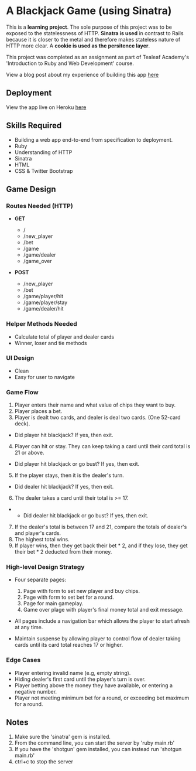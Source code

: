 # A Blackjack Game (using Sinatra)

This is a **learning project**. The sole purpose of this project was to be exposed to the statelessness of HTTP. **Sinatra is used** in contrast to Rails because it is closer to the metal and therefore makes stateless nature of HTTP more clear. A **cookie is used as the persitence layer**.

This project was completed as an assignment as part of Tealeaf Academy's 'Introduction to Ruby and Web Development' course.

View a blog post about my experience of building this app [here](http://www.liamseanbrady.wordpress.com)

## Deployment

View the app live on Heroku [here](https://flatjack-app.herokuapp.com/)

## Skills Required

- Building a web app end-to-end from specification to deployment.
- Ruby
- Understanding of HTTP
- Sinatra
- HTML
- CSS & Twitter Bootstrap

## Game Design

### Routes Needed (HTTP)

- **GET**
  - /
  - /new_player
  - /bet
  - /game
  - /game/dealer
  - /game_over

- **POST**
  - /new_player
  - /bet
  - /game/player/hit
  - /game/player/stay
  - /game/dealer/hit

### Helper Methods Needed

- Calculate total of player and dealer cards
- Winner, loser and tie methods

### UI Design

- Clean
- Easy for user to navigate

### Game Flow

1. Player enters their name and what value of chips they want to buy.
2. Player places a bet.
3. Player is dealt two cards, and dealer is deal two cards. (One 52-card deck).
  - Did player hit blackjack? If yes, then exit.
4. Player can hit or stay. They can keep taking a card until their card total is 21 or above.
  - Did player hit blackjack or go bust? If yes, then exit.
5. If the player stays, then it is the dealer's turn.
  - Did dealer hit blackjack? If yes, then exit.
6. The dealer takes a card until their total is >= 17.
  - - Did dealer hit blackjack or go bust? If yes, then exit.
7. If the dealer's total is between 17 and 21, compare the totals of dealer's and player's cards.
8. The highest total wins. 
9. If player wins, then they get back their bet * 2, and if they lose, they get their bet * 2 deducted from their money.

### High-level Design Strategy

- Four separate pages:
  1. Page with form to set new player and buy chips.
  2. Page with form to set bet for a round.
  3. Page for main gameplay.
  4. Game over plage with player's final money total and exit message.

- All pages include a navigation bar which allows the player to start afresh at any time.

- Maintain suspense by allowing player to control flow of dealer taking cards until its card total reaches 17 or higher.

### Edge Cases

- Player entering invalid name (e.g, empty string).
- Hiding dealer's first card until the player's turn is over.
- Player betting above the money they have available, or entering a negative number.
- Player not meeting minimum bet for a round, or exceeding bet maximum for a round.


## Notes

  1. Make sure the 'sinatra' gem is installed.
  2. From the command line, you can start the server by 'ruby main.rb'
  3. If you have the 'shotgun' gem installed, you can instead run 'shotgun main.rb'
  4. ctrl+c to stop the server
